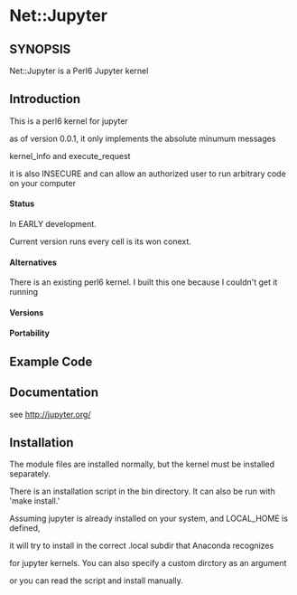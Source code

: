 # Net::Jupyter

## SYNOPSIS

Net::Jupyter is a Perl6 Jupyter kernel

## Introduction

  This is a perl6 kernel for jupyter 

  as of version 0.0.1, it only implements the absolute minumum messages

  kernel_info and execute_request

  it is also INSECURE and can allow an authorized user to run arbitrary code on your computer
  
#### Status

  In EARLY development.

  Current version runs every cell is its won conext. 

#### Alternatives

  There is an existing perl6 kernel. I built this one because I couldn't get it running

#### Versions

#### Portability

## Example Code

## Documentation

  see http://jupyter.org/ 

## Installation

  The module files are installed normally, but the kernel must be installed  separately. 

  There is an installation script in the bin directory. It can also be run with 'make install.'

  Assuming jupyter is already installed on your system, and  LOCAL_HOME is defined, 

  it will try to install in the correct .local subdir that Anaconda recognizes 
  
  for jupyter kernels.  You can also specify a custom dirctory as an argument

  or you can read the script and install manually.




